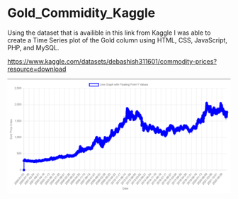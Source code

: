 # Gold_Commidity_Kaggle

Using  the dataset that is availible in this link from Kaggle I was able to create a Time Series plot of the Gold column using HTML, CSS, JavaScript, PHP, and MySQL.

https://www.kaggle.com/datasets/debashish311601/commodity-prices?resource=download

![Time Series Plot](Times_Series_Plot.png)